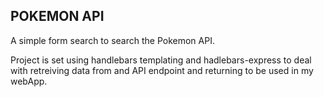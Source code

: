 ## POKEMON API

A simple form search to search the Pokemon API.<br>

Project is set using handlebars templating and hadlebars-express to deal with retreiving data from and API endpoint and 
returning to be used in my webApp.







